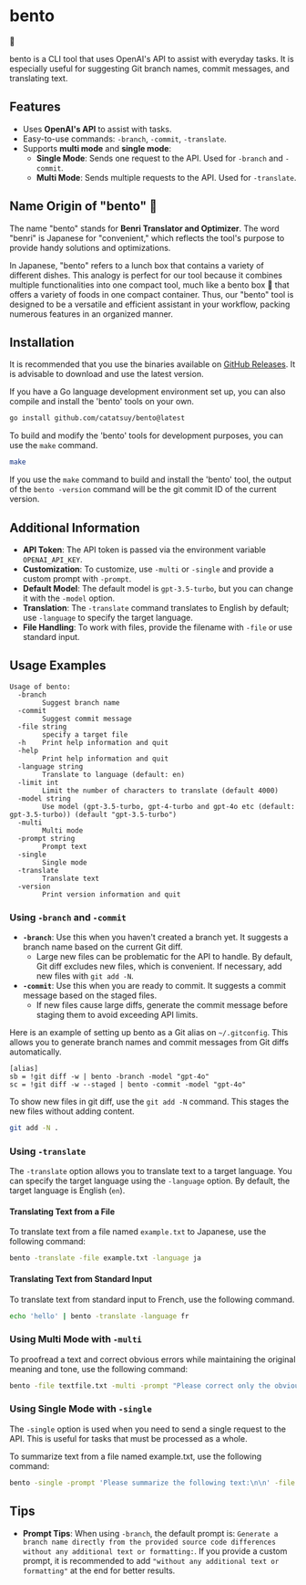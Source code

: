 # bento

🍱

bento is a CLI tool that uses OpenAI's API to assist with everyday tasks. It is especially useful for suggesting Git branch names, commit messages, and translating text.

## Features

- Uses **OpenAI's API** to assist with tasks.
- Easy-to-use commands: `-branch`, `-commit`, `-translate`.
- Supports **multi mode** and **single mode**:
  - **Single Mode**: Sends one request to the API. Used for `-branch` and `-commit`.
  - **Multi Mode**: Sends multiple requests to the API. Used for `-translate`.

## Name Origin of "bento" 🍱

The name "bento" stands for **Benri Translator and Optimizer**. The word "benri" is Japanese for "convenient," which reflects the tool's purpose to provide handy solutions and optimizations.

In Japanese, "bento" refers to a lunch box that contains a variety of different dishes. This analogy is perfect for our tool because it combines multiple functionalities into one compact tool, much like a bento box 🍱 that offers a variety of foods in one compact container. Thus, our "bento" tool is designed to be a versatile and efficient assistant in your workflow, packing numerous features in an organized manner.

## Installation

It is recommended that you use the binaries available on [GitHub Releases](https://github.com/catatsuy/bento/releases). It is advisable to download and use the latest version.

If you have a Go language development environment set up, you can also compile and install the 'bento' tools on your own.

```bash
go install github.com/catatsuy/bento@latest
```

To build and modify the 'bento' tools for development purposes, you can use the `make` command.

```bash
make
```

If you use the `make` command to build and install the 'bento' tool, the output of the `bento -version` command will be the git commit ID of the current version.

## Additional Information

- **API Token**: The API token is passed via the environment variable `OPENAI_API_KEY`.
- **Customization**: To customize, use `-multi` or `-single` and provide a custom prompt with `-prompt`.
- **Default Model**: The default model is `gpt-3.5-turbo`, but you can change it with the `-model` option.
- **Translation**: The `-translate` command translates to English by default; use `-language` to specify the target language.
- **File Handling**: To work with files, provide the filename with `-file` or use standard input.

## Usage Examples

```
Usage of bento:
  -branch
        Suggest branch name
  -commit
        Suggest commit message
  -file string
        specify a target file
  -h    Print help information and quit
  -help
        Print help information and quit
  -language string
        Translate to language (default: en)
  -limit int
        Limit the number of characters to translate (default 4000)
  -model string
        Use model (gpt-3.5-turbo, gpt-4-turbo and gpt-4o etc (default: gpt-3.5-turbo)) (default "gpt-3.5-turbo")
  -multi
        Multi mode
  -prompt string
        Prompt text
  -single
        Single mode
  -translate
        Translate text
  -version
        Print version information and quit
```

### Using `-branch` and `-commit`

- **`-branch`**: Use this when you haven't created a branch yet. It suggests a branch name based on the current Git diff.
  - Large new files can be problematic for the API to handle. By default, Git diff excludes new files, which is convenient. If necessary, add new files with `git add -N`.
- **`-commit`**: Use this when you are ready to commit. It suggests a commit message based on the staged files.
  - If new files cause large diffs, generate the commit message before staging them to avoid exceeding API limits.

Here is an example of setting up bento as a Git alias on `~/.gitconfig`. This allows you to generate branch names and commit messages from Git diffs automatically.

```.gitconfig
[alias]
sb = !git diff -w | bento -branch -model "gpt-4o"
sc = !git diff -w --staged | bento -commit -model "gpt-4o"
```

To show new files in git diff, use the `git add -N` command. This stages the new files without adding content.

```bash
git add -N .
```

### Using `-translate`

The `-translate` option allows you to translate text to a target language. You can specify the target language using the `-language` option. By default, the target language is English (`en`).

#### Translating Text from a File

To translate text from a file named `example.txt` to Japanese, use the following command:

```sh
bento -translate -file example.txt -language ja
```

#### Translating Text from Standard Input

To translate text from standard input to French, use the following command.

```sh
echo 'hello' | bento -translate -language fr
```

### Using Multi Mode with `-multi`

To proofread a text and correct obvious errors while maintaining the original meaning and tone, use the following command:

```sh
bento -file textfile.txt -multi -prompt "Please correct only the obvious errors in the following text while maintaining the original meaning and tone as much as possible:\n\n"
```

### Using Single Mode with `-single`

The `-single` option is used when you need to send a single request to the API. This is useful for tasks that must be processed as a whole.

To summarize text from a file named example.txt, use the following command:

```sh
bento -single -prompt 'Please summarize the following text:\n\n' -file example.txt
```

## Tips

- **Prompt Tips**: When using `-branch`, the default prompt is: `Generate a branch name directly from the provided source code differences without any additional text or formatting:`. If you provide a custom prompt, it is recommended to add `"without any additional text or formatting"` at the end for better results.
